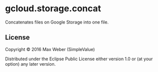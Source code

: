 # gcloud.storage.concat

Concatenates files on Google Storage into one file.

## License

Copyright © 2016 Max Weber (SimpleValue)

Distributed under the Eclipse Public License either version 1.0 or (at
your option) any later version.

